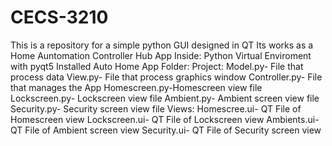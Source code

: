 # CECS-3210
This is a repository for a simple python GUI designed in QT
Its works as a Home Auntomation Controller Hub App
Inside:
  Python Virtual Enviroment with pyqt5 Installed
  Auto Home App Folder:
    Project:
      Model.py- File that process data
      View.py- File that process graphics window
      Controller.py- File that manages the App
      Homescreen.py-Homescreen view file
      Lockscreen.py- Lockscreen view file
      Ambient.py- Ambient screen view file
      Security.py- Security screen view file
    Views:
      Homescree.ui- QT File of Homescreen view
      Lockscreen.ui- QT File of Lockscreen view
      Ambients.ui- QT File of Ambient screen view
      Security.ui- QT File of Security screen view
